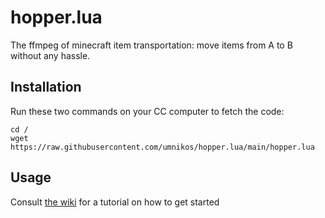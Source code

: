 # hopper.lua
The ffmpeg of minecraft item transportation: move items from A to B without any hassle.

## Installation

Run these two commands on your CC computer to fetch the code:
```
cd /
wget https://raw.githubusercontent.com/umnikos/hopper.lua/main/hopper.lua
```

## Usage

Consult [the wiki](https://github.com/umnikos/hopper.lua/wiki/Basic-usage) for a tutorial on how to get started
